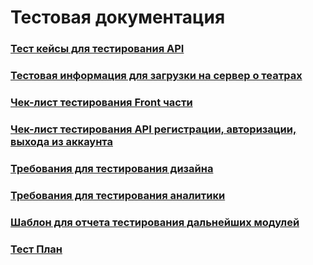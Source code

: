 # Тестовая документация

### [Тест кейсы для тестирования API](https://schstp.github.io/Theater-Platform/tests/Test_case/test_case_API_v1.1.md)
### [Тестовая информация для загрузки на сервер о театрах](https://schstp.github.io/Theater-Platform/tests/TheaterTestInfo)
### [Чек-лист тестирования Front части](https://schstp.github.io/Theater-Platform/tests/Check_List/check_list_Front)
### [Чек-лист тестирования API регистрации, авторизации, выхода из аккаунта](https://schstp.github.io/Theater-Platform/tests/Check_List/Check_List_API(Reg_Avt_Log))
### [Требования для тестирования дизайна](https://schstp.github.io/Theater-Platform/tests/Check_List/design_requirements)
### [Требования для тестирования аналитики](https://schstp.github.io/Theater-Platform/tests/Check_List/analytics_test)
### [Шаблон для отчета тестирования дальнейших модулей](https://schstp.github.io/Theater-Platform/tests/template/template)
### [Тест План](https://schstp.github.io/Theater-Platform/tests/test_plan/test_plan_finish)
